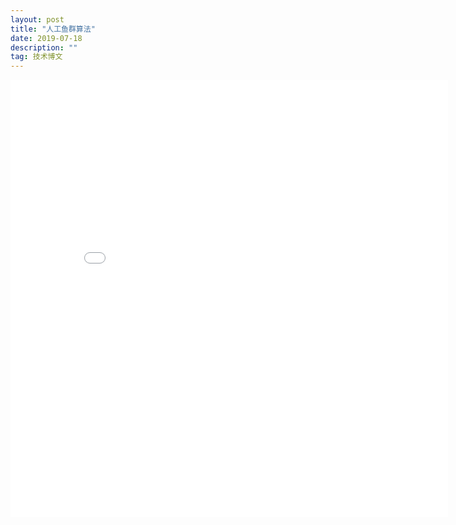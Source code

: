 ```yaml
---
layout: post
title: "人工鱼群算法"
date: 2019-07-18
description: ""
tag: 技术博文
---
```



<embed src="/downloads/Artificial_Fish_Swarm_Algorithm.pdf" width="700" height="700"> 

